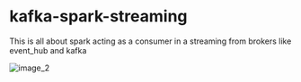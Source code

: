 # kafka-spark-streaming

This is all about spark acting as a consumer in a streaming from brokers like event_hub and kafka

![image_2](https://github.com/user-attachments/assets/dd68fede-b1fa-4754-b2c6-458d32dbd4b0)
